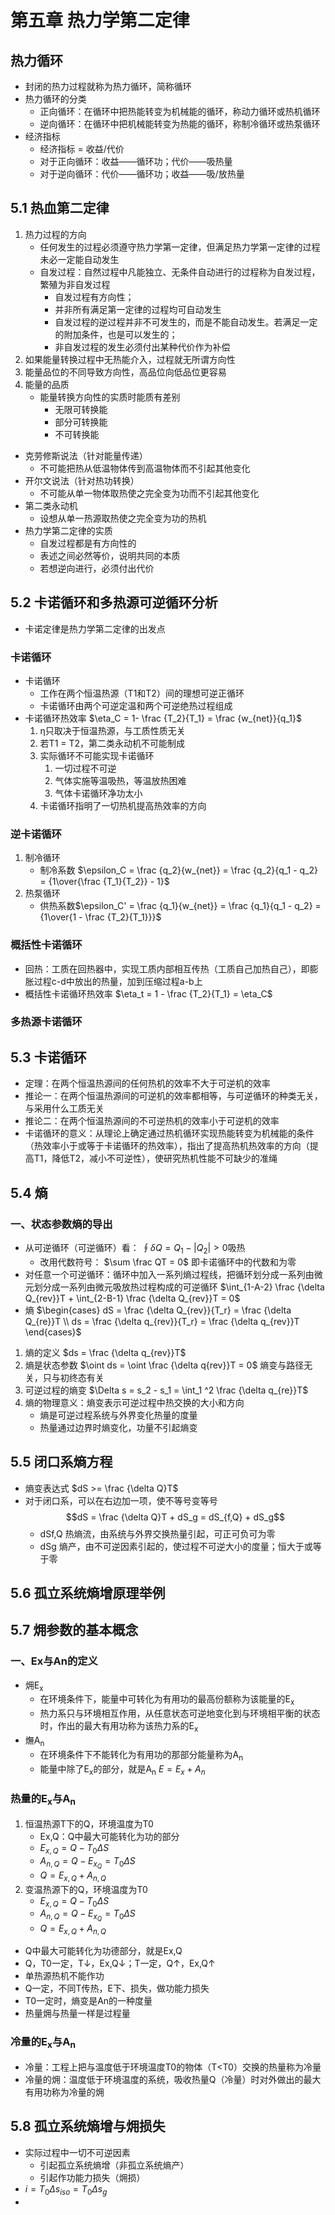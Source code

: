 # 第五章 热力学第二定律
## 热力循环
- 封闭的热力过程就称为热力循环，简称循环
- 热力循环的分类
	- 正向循环：在循环中把热能转变为机械能的循环，称动力循环或热机循环
	- 逆向循环：在循环中把机械能转变为热能的循环，称制冷循环或热泵循环
- 经济指标
	- 经济指标 = 收益/代价
	- 对于正向循环：收益——循环功；代价——吸热量
	- 对于逆向循环：代价——循环功；收益——吸/放热量
## 5.1 热血第二定律
1. 热力过程的方向
	- 任何发生的过程必须遵守热力学第一定律，但满足热力学第一定律的过程未必一定能自动发生
	- 自发过程：自然过程中凡能独立、无条件自动进行的过程称为自发过程，繁殖为非自发过程
		- 自发过程有方向性；
		- 并非所有满足第一定律的过程均可自动发生
		- 自发过程的逆过程并非不可发生的，而是不能自动发生。若满足一定的附加条件，也是可以发生的；
		- 非自发过程的发生必须付出某种代价作为补偿
2. 如果能量转换过程中无热能介入，过程就无所谓方向性
3. 能量品位的不同导致方向性，高品位向低品位更容易
4. 能量的品质
	- 能量转换方向性的实质时能质有差别
		- 无限可转换能
		- 部分可转换能
		- 不可转换能
- 克劳修斯说法（针对能量传递）
	- 不可能把热从低温物体传到高温物体而不引起其他变化
- 开尔文说法（针对热功转换）
	- 不可能从单一物体取热使之完全变为功而不引起其他变化
- 第二类永动机
	- 设想从单一热源取热使之完全变为功的热机
- 热力学第二定律的实质
	- 自发过程都是有方向性的
	- 表述之间必然等价，说明共同的本质
	- 若想逆向进行，必须付出代价
## 5.2 卡诺循环和多热源可逆循环分析
- 卡诺定律是热力学第二定律的出发点
### 卡诺循环
- 卡诺循环
	- 工作在两个恒温热源（T1和T2）间的理想可逆正循环
	- 卡诺循环由两个可逆定温和两个可逆绝热过程组成
- 卡诺循环热效率 $\eta_C = 1- \frac {T_2}{T_1} = \frac {w_{net}}{q_1}$
	1. η只取决于恒温热源，与工质性质无关
	2. 若T1 = T2，第二类永动机不可能制成
	3. 实际循环不可能实现卡诺循环
		1. 一切过程不可逆
		2. 气体实施等温吸热，等温放热困难
		3. 气体卡诺循环净功太小
	4. 卡诺循环指明了一切热机提高热效率的方向
### 逆卡诺循环
1. 制冷循环
	- 制冷系数 $\epsilon_C = \frac {q_2}{w_{net}} = \frac {q_2}{q_1 - q_2} = {1\over{\frac {T_1}{T_2}} - 1}$
2. 热泵循环
	- 供热系数$\epsilon_C' = \frac {q_1}{w_{net}} = \frac {q_1}{q_1 - q_2} = {1\over{1 - \frac {T_2}{T_1}}}$
### 概括性卡诺循环
- 回热：工质在回热器中，实现工质内部相互传热（工质自己加热自己），即膨胀过程c-d中放出的热量，加到压缩过程a-b上
- 概括性卡诺循环热效率 $\eta_t = 1 - \frac {T_2}{T_1} = \eta_C$
### 多热源卡诺循环
## 5.3 卡诺循环
- 定理：在两个恒温热源间的任何热机的效率不大于可逆机的效率
- 推论一：在两个恒温热源间的可逆机的效率都相等，与可逆循环的种类无关，与采用什么工质无关
- 推论二：在两个恒温热源间的不可逆热机的效率小于可逆机的效率
- 卡诺循环的意义：从理论上确定通过热机循环实现热能转变为机械能的条件（热效率小于或等于卡诺循环的热效率），指出了提高热机热效率的方向（提高T1，降低T2，减小不可逆性），使研究热机性能不可缺少的准绳
## 5.4 熵
### 一、状态参数熵的导出
- 从可逆循环（可逆循环）看： $\oint \delta Q = Q_1 - |Q_2| > 0$吸热
	- 改用代数符号： $\sum \frac QT = 0$ 即卡诺循环中的代数和为零
- 对任意一个可逆循环：循环中加入一系列熵过程线，把循环划分成一系列由微元划分成一系列由微元吸放热过程构成的可逆循环 $\int_{1-A-2} \frac {\delta Q_{rev}}T + \int_{2-B-1} \frac {\delta Q_{rev}}T = 0$
- 熵 $\begin{cases} dS = \frac {\delta Q_{rev}}{T_r} = \frac {\delta Q_{re}}T \\ ds = \frac {\delta q_{rev}}{T_r} = \frac {\delta q_{rev}}T \end{cases}$
1. 熵的定义 $ds = \frac {\delta q_{rev}}T$
2. 熵是状态参数 $\oint ds = \oint \frac {\delta q{rev}}T = 0$ 熵变与路径无关，只与初终态有关
3. 可逆过程的熵变 $\Delta s = s_2 - s_1 = \int_1 ^2 \frac {\delta q_{re}}T$
4. 熵的物理意义：熵变表示可逆过程中热交换的大小和方向
	- 熵是可逆过程系统与外界变化热量的度量
	- 热量通过边界时熵变化，功量不引起熵变
## 5.5 闭口系熵方程
- 熵变表达式 $dS >= \frac {\delta Q}T$
- 对于闭口系，可以在右边加一项，使不等号变等号 $$dS = \frac {\delta Q}T + dS_g = dS_{f,Q} + dS_g$$
	- dSf,Q 热熵流，由系统与外界交换热量引起，可正可负可为零
	- dSg 熵产，由不可逆因素引起的，使过程不可逆大小的度量；恒大于或等于零
## 5.6 孤立系统熵增原理举例
## 5.7 㶲参数的基本概念
### 一、Ex与An的定义
- 㶲E<sub>x</sub>
	- 在环境条件下，能量中可转化为有用功的最高份额称为该能量的E<sub>x</sub>
	- 热力系只与环境相互作用，从任意状态可逆地变化到与环境相平衡的状态时，作出的最大有用功称为该热力系的E<sub>x</sub>
- 㷻A<sub>n</sub>
	- 在环境条件下不能转化为有用功的那部分能量称为A<sub>n</sub>
	- 能量中除了E<sub>x</sub>的部分，就是A<sub>n</sub> $E = E_x + A_n$
### 热量的E<sub>x</sub>与A<sub>n</sub>
1. 恒温热源T下的Q，环境温度为T0
	- Ex,Q：Q中最大可能转化为功的部分
	-  $E_{x,Q} = Q - T_0\Delta S$
	-  $A_{n,Q} = Q - E_{x_Q} = T_0\Delta S$
	-  $Q = E_{x,Q} + A_{n,Q}$
2. 变温热源下的Q，环境温度为T0
	-  $E_{x,Q} = Q - T_0\Delta S$
	-  $A_{n,Q} = Q - E_{x_Q} = T_0\Delta S$
	-  $Q = E_{x,Q} + A_{n,Q}$
- Q中最大可能转化为功德部分，就是Ex,Q
- Q，T0一定，T↓，Ex,Q↓；T一定，Q↑，Ex,Q↑
- 单热源热机不能作功
- Q一定，不同T传热，E下、损失，做功能力损失
- T0一定时，熵变是An的一种度量
- 热量㶲与热量一样是过程量
### 冷量的E<sub>x</sub>与A<sub>n</sub>
- 冷量：工程上把与温度低于环境温度T0的物体（T<T0）交换的热量称为冷量
- 冷量的㶲：温度低于环境温度的系统，吸收热量Q（冷量）时对外做出的最大有用功称为冷量的㶲
## 5.8 孤立系统熵增与㶲损失
- 实际过程中一切不可逆因素
	- 引起孤立系统熵增（非孤立系统熵产）
	- 引起作功能力损失（㶲损）
-  $i = T_0\Delta s_{iso} = T_0\Delta s_g$
- 
